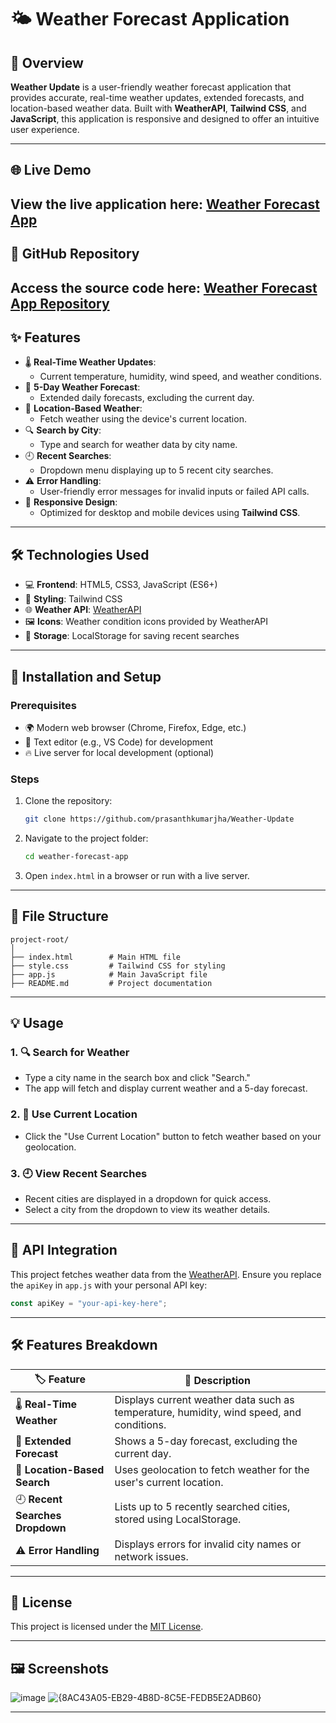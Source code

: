 # 🌤️ Weather Forecast Application

## 📝 Overview

**Weather Update** is a user-friendly weather forecast application that provides accurate, real-time weather updates, extended forecasts, and location-based weather data. Built with **WeatherAPI**, **Tailwind CSS**, and **JavaScript**, this application is responsive and designed to offer an intuitive user experience.

---

## 🌐 Live Demo

## View the live application here: [Weather Forecast App](https://weather-update-api.vercel.app/)

## 📂 GitHub Repository

## Access the source code here: [Weather Forecast App Repository](https://github.com/prasanthkumarjha/Weather-Update.git)

## ✨ Features

- 🌡️ **Real-Time Weather Updates**:
  - Current temperature, humidity, wind speed, and weather conditions.
- 📅 **5-Day Weather Forecast**:
  - Extended daily forecasts, excluding the current day.
- 📍 **Location-Based Weather**:
  - Fetch weather using the device's current location.
- 🔍 **Search by City**:
  - Type and search for weather data by city name.
- 🕘 **Recent Searches**:
  - Dropdown menu displaying up to 5 recent city searches.
- ⚠️ **Error Handling**:
  - User-friendly error messages for invalid inputs or failed API calls.
- 📱 **Responsive Design**:
  - Optimized for desktop and mobile devices using **Tailwind CSS**.

---

## 🛠️ Technologies Used

- 💻 **Frontend**: HTML5, CSS3, JavaScript (ES6+)
- 🎨 **Styling**: Tailwind CSS
- 🌐 **Weather API**: [WeatherAPI](https://www.weatherapi.com/)
- 🖼️ **Icons**: Weather condition icons provided by WeatherAPI
- 📂 **Storage**: LocalStorage for saving recent searches

---

## 🚀 Installation and Setup

### Prerequisites

- 🌍 Modern web browser (Chrome, Firefox, Edge, etc.)
- 📝 Text editor (e.g., VS Code) for development
- 🔥 Live server for local development (optional)

### Steps

1. Clone the repository:
   ```bash
   git clone https://github.com/prasanthkumarjha/Weather-Update
   ```
2. Navigate to the project folder:
   ```bash
   cd weather-forecast-app
   ```
3. Open `index.html` in a browser or run with a live server.

---

## 📁 File Structure

```
project-root/
│
├── index.html        # Main HTML file
├── style.css         # Tailwind CSS for styling
├── app.js            # Main JavaScript file
├── README.md         # Project documentation
```

---

## 💡 Usage

### 1. 🔍 Search for Weather

- Type a city name in the search box and click "Search."
- The app will fetch and display current weather and a 5-day forecast.

### 2. 📍 Use Current Location

- Click the "Use Current Location" button to fetch weather based on your geolocation.

### 3. 🕘 View Recent Searches

- Recent cities are displayed in a dropdown for quick access.
- Select a city from the dropdown to view its weather details.

---

## 🔗 API Integration

This project fetches weather data from the [WeatherAPI](https://www.weatherapi.com/). Ensure you replace the `apiKey` in `app.js` with your personal API key:

```javascript
const apiKey = "your-api-key-here";
```

---

## 🛠️ Features Breakdown

| 🏷️ **Feature**                  | 📝 **Description**                                                                       |
| ------------------------------- | ---------------------------------------------------------------------------------------- |
| 🌡️ **Real-Time Weather**        | Displays current weather data such as temperature, humidity, wind speed, and conditions. |
| 📅 **Extended Forecast**        | Shows a 5-day forecast, excluding the current day.                                       |
| 📍 **Location-Based Search**    | Uses geolocation to fetch weather for the user's current location.                       |
| 🕘 **Recent Searches Dropdown** | Lists up to 5 recently searched cities, stored using LocalStorage.                       |
| ⚠️ **Error Handling**           | Displays errors for invalid city names or network issues.                                |

---

## 📜 License

This project is licensed under the [MIT License](LICENSE).

---

## 🖼️ Screenshots

![image](https://github.com/user-attachments/assets/9c2644a9-bdec-450b-814e-aee497bba818)
![{8AC43A05-EB29-4B8D-8C5E-FEDB5E2ADB60}](https://github.com/user-attachments/assets/775e8691-2877-4f2e-a647-3e53dd0ed543)

---
